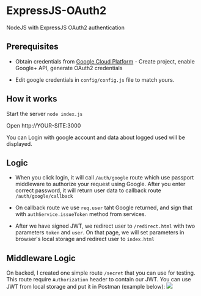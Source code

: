 # ExpressJS-OAuth2
NodeJS with ExpressJS OAuth2 authentication

## Prerequisites

* Obtain credentials from [Google Cloud Platform](https://console.developers.google.com) - Create project, enable Google+ API, generate OAuth2 credentials

* Edit google credentials in ```config/config.js``` file to match yours.

## How it works

Start the server ```node index.js```

Open http://YOUR-SITE:3000

You can Login with google account and data about logged used will be displayed.

## Logic

* When you click login, it will call ```/auth/google``` route which use passport middleware to authorize your request using Google. After you enter correct password, it will return user data to callback route ```/auth/google/callback```

* On callback route we use ```req.user``` taht Google returned, and sign that with ```authService.issueToken``` method from services.

* After we have signed JWT, we redirect user to ```/redirect.html``` with two parameters ```token``` and ```user```. On that page, we will set parameters in browser's local storage and redirect user to ```index.html```

## Middleware Logic

On backed, I created one simple route ```/secret``` that you can use for testing. This route require ```Authorization``` header to contain our JWT. You can use JWT from local storage and put it in Postman (example below):
![](https://i.imgur.com/vmONGQo.png)